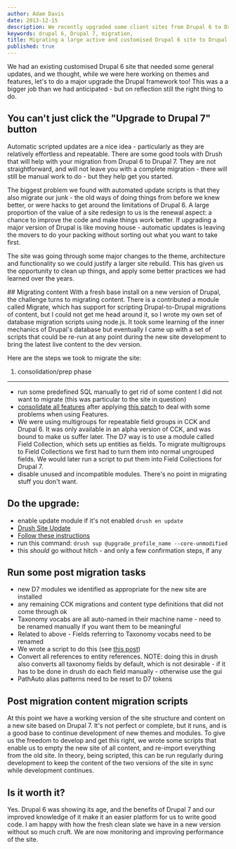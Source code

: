 ```yaml
---
author: Adam Davis
date: 2013-12-15
description: We recently upgraded some client sites from Drupal 6 to Drupal 7. It was more work than we had hoped for. 
keywords: drupal 6, Drupal 7, migration,
title: Migrating a large active and customised Drupal 6 site to Drupal 7  
published: true
---
```


We had an existing customised Drupal 6 site that needed some general updates, and we thought, while we were here working on themes and features, let's to do a major upgrade the Drupal framework too!  This was a a bigger job than we had anticipated - but on reflection still the right thing to do.   

## You can't just click the "Upgrade to Drupal 7" button
Automatic scripted updates are a nice idea - particularly as they are relatively effortless and repeatable. There are some good tools with Drush that will help with your migration from Drupal 6 to Drupal 7.  They are not straightforward, and will not leave you with a complete migration - there will still be manual work to do - but they help get you started. 

The biggest problem we found with automated update scripts is that they also migrate our junk - the old ways of doing things from before we knew better, or were hacks to get around the limitations of Drupal 6. A large proportion of the value of a site redesign to us is the renewal aspect: a chance to improve the code and make things work better.  If upgrading a major version of Drupal is like moving house - automatic updates is leaving the movers to do your packing without sorting out what you want to take first.

The site was going through some major changes to the theme, architecture and functionality so we could justify a larger site rebuild. This has given us the opportunity to clean up things, and apply some better practices we had learned over the years.

## Migrating content
With a fresh base install on a new version of Drupal, the challenge turns to migrating content. There is a contributed a module called Migrate, which has support for scripting Drupal-to-Drupal migrations of content, but I could not get me head around it, so I wrote my own set of database migration scripts using node.js. It took some learning of the inner mechanics of Drupal's database but eventually I came up with a set of scripts that could be re-run at any point during the new site development to bring the latest live content to the dev version.


Here are the steps we took to migrate the site:

1. consolidation/prep phase
----------------------------
-  run some predefined SQL manually to get rid of some content I did not want to migrate (this was particular to the site in question)
-  [consolidate all features](https://drupal.org/node/1014522#comment-6458448) after applying [this patch](https://drupal.org/files/features-consolidate-1014522-75.patch) to deal with some problems when using Features.
- We were using multigroups for repeatable field groups in CCK and Drupal 6. It was only available in an alpha version of CCK, and was bound to make us suffer later. The D7 way is to use a module called Field Collection, which sets up entities as fields. To migrate multigroups to Field Collections we first had to turn them into normal ungrouped fields. We would later run a script to put them into Field Collections for Drupal 7. 
- disable unused and incompatible modules. There's no point in migrating stuff you don't want. 

Do the upgrade: 
--------------------
- enable update module if it's not enabled `drush en update`
- [Drush Site Update](https://drupal.org/project/drush_sup)
- [Follow these instructions](http://drupalcode.org/project/drush_sup.git/blob/refs/heads/7.x-2.x:/README.txt)
- run this command: `drush sup @upgrade_profile_name --core-unmodified`
- this _should_ go without hitch - and only a few confirmation steps, if any

Run some post migration tasks
--------------------------
- new D7 modules we identified as appropriate for the new site are installed
- any remaining CCK migrations and content type definitions that did not come through ok 
- Taxonomy vocabs are all auto-named in their machine name - need to be renamed manually if you want them to be meaningful
- Related to above - Fields referring to Taxonomy vocabs need to be renamed
- We wrote a script to do this (see [this post](https://drupal.org/node/1130386))
- Convert all references to entity references. NOTE: doing this in drush also converts all taxonomy fields by default, which is not desirable - if it has to be done in drush do each field manually - otherwise use the gui
- PathAuto alias patterns need to be reset to D7 tokens


Post migration content migration scripts
-----------------------------------
At this point we have a working version of the site structure and content on a new site based on Drupal 7. It's not perfect or complete, but it runs, and is a good base to continue development of new themes and modules. To give us the freedom to develop and get this right, we wrote some scripts that enable us to empty the new site of all content, and re-import everything from the old site. In theory, being scripted,  this can be run regularly during development to keep the content of the two versions of the site in sync while development continues. 


Is it worth it?
---------------
Yes. Drupal 6 was showing its age, and the benefits of Drupal 7 and our improved knowledge of it make it an easier platform for us to write good code. I am happy with how the fresh clean slate we have in a new version without so much cruft. We are now monitoring and improving performance of the site.

